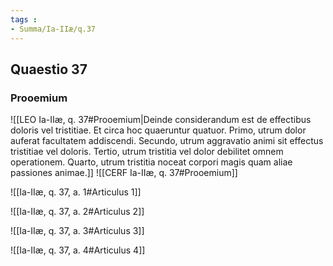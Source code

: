 ```yaml
---
tags : 
- Summa/Ia-IIæ/q.37
---
```


## Quaestio 37

### Prooemium

![[LEO Ia-IIæ, q. 37#Prooemium|Deinde considerandum est de effectibus doloris vel tristitiae. Et circa hoc quaeruntur quatuor. Primo, utrum dolor auferat facultatem addiscendi. Secundo, utrum aggravatio animi sit effectus tristitiae vel doloris. Tertio, utrum tristitia vel dolor debilitet omnem operationem. Quarto, utrum tristitia noceat corpori magis quam aliae passiones animae.]]
![[CERF Ia-IIæ, q. 37#Prooemium]]

![[Ia-IIæ, q. 37, a. 1#Articulus 1]]

![[Ia-IIæ, q. 37, a. 2#Articulus 2]]

![[Ia-IIæ, q. 37, a. 3#Articulus 3]]

![[Ia-IIæ, q. 37, a. 4#Articulus 4]]

